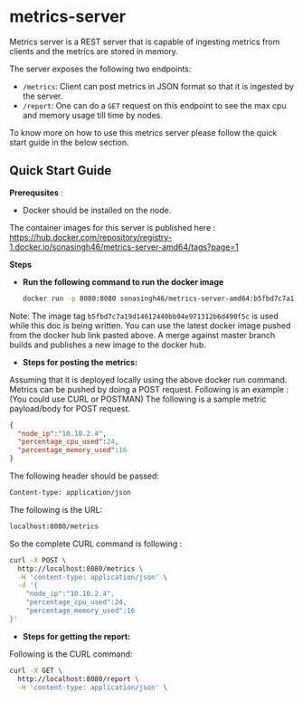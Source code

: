 # metrics-server

Metrics server is a REST server that is capable of ingesting metrics from 
clients and the metrics are stored in memory.

The server exposes the following two endpoints: 
- `/metrics`: Client can post metrics in JSON format so that it is ingested
   by the server. 
- `/report`: One can do a `GET` request on this endpoint to see the max cpu
  and memory usage till time by nodes.

To know more on how to use this metrics server please follow the quick start 
guide in the below section.

## Quick Start Guide

**Prerequsites** : 
- Docker should be installed on the node.

The container images for this server is published here : 
https://hub.docker.com/repository/registry-1.docker.io/sonasingh46/metrics-server-amd64/tags?page=1

**Steps**
- **Run the following command to run the docker image**
  ```bash
  docker run -p 8080:8080 sonasingh46/metrics-server-amd64:b5fbd7c7a19d14612440bb94e971312b6d490f5c
  ```

Note: The image tag `b5fbd7c7a19d14612440bb94e971312b6d490f5c` is used while this
doc is being written. You can use the latest docker image pushed from the docker
hub link pasted above.
A merge against master branch builds and publishes a new image to the docker hub. 

- **Steps for posting the metrics:** 

Assuming that it is deployed locally using the above docker run command. Metrics
  can be pushed by doing a POST request.
  Following is an example : (You could use CURL or POSTMAN)
  The following is a sample metric payload/body for POST request.
  ```json
  {
	"node_ip":"10.10.2.4",
	"percentage_cpu_used":24,
	"percentage_memory_used":16
  }
  ```
 The following header should be passed:
 ```bash
 Content-type: application/json
 ```

The following is the URL: 
```bash
localhost:8080/metrics
```

So the complete CURL command is following : 
```bash
curl -X POST \
  http://localhost:8080/metrics \
  -H 'content-type: application/json' \
  -d '{
	"node_ip":"10.10.2.4",
	"percentage_cpu_used":24,
	"percentage_memory_used":16
}'
```


- **Steps for getting  the report:** 

Following is the CURL command: 
```bash
curl -X GET \
  http://localhost:8080/report \
  -H 'content-type: application/json' \

```

